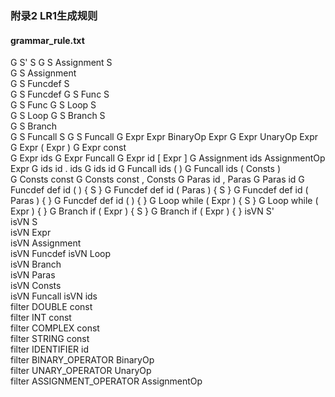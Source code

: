 ### 附录2 LR1生成规则

#### grammar_rule.txt

G	S'	S
G	S	Assignment	S	
G	S	Assignment	
G	S	Funcdef	S	
G	S	Funcdef
G	S	Func	S	
G	S	Func
G	S	Loop	S	
G	S	Loop
G	S	Branch	S	
G	S	Branch	
G   S   Funcall S
G   S   Funcall
G	Expr	Expr	BinaryOp	Expr
G	Expr	UnaryOp	Expr	
G	Expr	(	Expr	)
G	Expr	const		
G	Expr	ids	
G	Expr	Funcall	
G	Expr	id  [ Expr ]
G	Assignment	ids	AssignmentOp	Expr
G   ids     id  .    ids
G   ids     id
G   Funcall ids ( )
G   Funcall ids ( Consts )	
G   Consts const
G   Consts const , Consts
G   Paras id , Paras
G   Paras id
G   Funcdef def id ( ) { S }
G   Funcdef def id ( Paras ) { S }
G   Funcdef def id ( Paras ) { }
G   Funcdef def id (  ) { }
G   Loop while ( Expr ) { S }
G   Loop while ( Expr ) { }
G   Branch if ( Expr ) { S }
G   Branch if ( Expr ) { }
isVN	S'		
isVN	S		
isVN	Expr			
isVN	Assignment	
isVN	Funcdef	
isVN	Loop	
isVN	Branch	
isVN	Paras	
isVN	Consts	
isVN	Funcall	
isVN	ids							
filter	DOUBLE	const		
filter	INT	const		
filter	COMPLEX	const	
filter	STRING	const	
filter	IDENTIFIER	id		
filter	BINARY_OPERATOR	BinaryOp		
filter	UNARY_OPERATOR	UnaryOp		
filter	ASSIGNMENT_OPERATOR	AssignmentOp		
